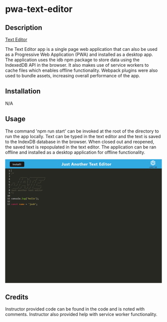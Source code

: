 # pwa-text-editor

## Description

[Text Editor](https://morning-refuge-10692-76df8b5397e0.herokuapp.com/)

The Text Editor app is a single page web application that can also be used as a Progressive Web Application (PWA) and installed as a desktop app. The application uses the idb npm package to store data using the IndexedDB API in the browser. It also makes use of service workers to cache files which enables offline functionality. Webpack plugins were also used to bundle assets, increasing overall performance of the app.

## Installation

N/A

## Usage

The command 'npm run start' can be invoked at the root of the directory to run the app locally. Text can be typed in the text editor and the text is saved to the IndexDB database in the browser. When closed out and reopened, the saved text is repopulated in the text editor. The application can be ran offline and installed as a desktop application for offline functionality.

![Text Editor](./screenshot/J-A-T-E.png)

## Credits

Instructor provided code can be found in the code and is noted with comments. Instructor also provided help with service worker functionality.